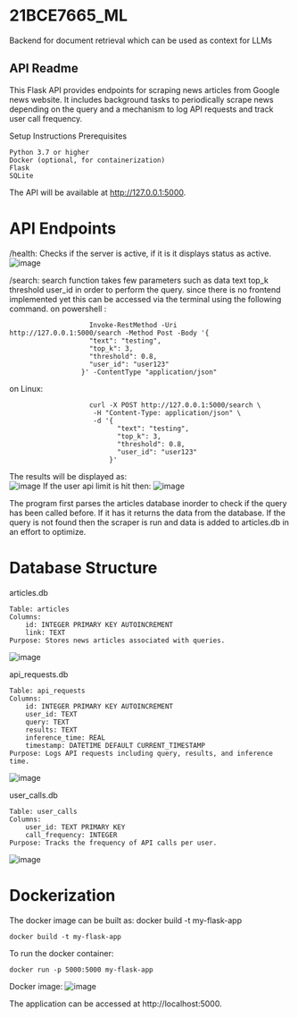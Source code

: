 # 21BCE7665_ML
Backend for document retrieval which can be used as context for LLMs 
## API Readme

This Flask API provides endpoints for scraping news articles from Google news website.
It includes background tasks to periodically scrape news depending on the query and a mechanism to log API requests and track user call frequency.

Setup Instructions
Prerequisites

    Python 3.7 or higher
    Docker (optional, for containerization)
    Flask
    SQLite

The API will be available at http://127.0.0.1:5000.

# API Endpoints
/health: Checks if the server is active, if it is it displays status as active.
![image](https://github.com/user-attachments/assets/c16e385b-bb92-4929-afe1-e54eddc64c4d)

/search: search function takes few parameters such as 
              data 
              text 
              top_k 
              threshold
              user_id
        in order to perform the query.
        since there is no frontend implemented yet this can be accessed via the terminal using the following command.
        on powershell :
        
                        Invoke-RestMethod -Uri http://127.0.0.1:5000/search -Method Post -Body '{
                        "text": "testing",
                        "top_k": 3,
                        "threshold": 0.8,
                        "user_id": "user123"
                      }' -ContentType "application/json"  
on Linux:    

                        curl -X POST http://127.0.0.1:5000/search \
                         -H "Content-Type: application/json" \
                         -d '{
                               "text": "testing",
                               "top_k": 3,
                               "threshold": 0.8,
                               "user_id": "user123"
                             }'  
The results will be displayed as:     
        ![image](https://github.com/user-attachments/assets/65e4f890-012c-48b6-855b-245923fa33f6)
If the user api limit is hit then:
      ![image](https://github.com/user-attachments/assets/2aec7173-bcfb-4944-8e23-a24df84ac7e3)

The program first parses the articles database inorder to check if the query has been called before. If it has it returns the data from the database.
If the query is not found then the scraper is run and data is added to articles.db in an effort to optimize.

# Database Structure
articles.db

    Table: articles
    Columns:
        id: INTEGER PRIMARY KEY AUTOINCREMENT
        link: TEXT
    Purpose: Stores news articles associated with queries.
![image](https://github.com/user-attachments/assets/897ee452-b250-4ccc-b6fd-1354f858951f)

api_requests.db

    Table: api_requests
    Columns:
        id: INTEGER PRIMARY KEY AUTOINCREMENT
        user_id: TEXT
        query: TEXT
        results: TEXT
        inference_time: REAL
        timestamp: DATETIME DEFAULT CURRENT_TIMESTAMP
    Purpose: Logs API requests including query, results, and inference time.
![image](https://github.com/user-attachments/assets/f4ad00c9-6082-40bc-84ac-973497153384)

user_calls.db

    Table: user_calls
    Columns:
        user_id: TEXT PRIMARY KEY
        call_frequency: INTEGER
    Purpose: Tracks the frequency of API calls per user.
![image](https://github.com/user-attachments/assets/22ac0ecc-c018-494f-a283-cd26a12d5e43)

# Dockerization
The docker image can be built as:
    docker build -t my-flask-app
    
    docker build -t my-flask-app
To run the docker container:

    docker run -p 5000:5000 my-flask-app

Docker image:
![image](https://github.com/user-attachments/assets/0028eedb-de19-400a-9445-deab7a9a1cc6)

The application can be accessed at http://localhost:5000.

